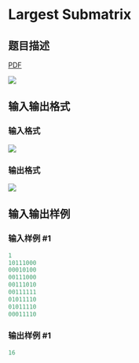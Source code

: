 # Largest Submatrix

## 题目描述

[problemUrl]: https://uva.onlinejudge.org/index.php?option=com_onlinejudge&Itemid=8&category=10&page=show_problem&problem=777

[PDF](https://uva.onlinejudge.org/external/8/p836.pdf)

![](https://cdn.luogu.com.cn/upload/vjudge_pic/UVA836/5dd8d07437a57beb9ba222dcc24313eb6484597f.png)

## 输入输出格式

### 输入格式

![](https://cdn.luogu.com.cn/upload/vjudge_pic/UVA836/720c5c4ac30ae35d740ec1466667fc1303cf0a4d.png)

### 输出格式

![](https://cdn.luogu.com.cn/upload/vjudge_pic/UVA836/4a03fafb8d66c5783f967c18d93fc99b19b764b1.png)

## 输入输出样例

### 输入样例 #1

```cpp
1
10111000
00010100
00111000
00111010
00111111
01011110
01011110
00011110
```


### 输出样例 #1

```cpp
16
```


